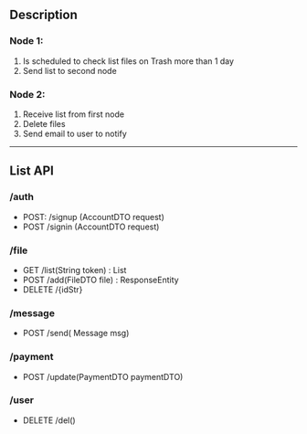 ## Description
### Node 1: 
1. Is scheduled to check list files on Trash more than 1 day
2. Send list to second node
### Node 2:
1. Receive list from first node
2. Delete files
3. Send email to user to notify 
------------------------
## List API 
### /auth
* POST: /signup (AccountDTO request) 
* POST /signin (AccountDTO request) 

### /file
* GET /list(String token) : List<File>
* POST /add(FileDTO file) : ResponseEntity
* DELETE /{idStr}

### /message
* POST /send( Message msg)

### /payment
* POST /update(PaymentDTO paymentDTO)

### /user
* DELETE /del()
